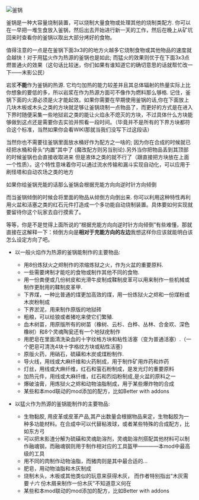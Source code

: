 ![釜锅](block:betterwithmods:cooking_pot@1)

釜锅是一种大容量烧制装置，可以烧制大量食物或处理其他的烧制类配方. 你可以在一早把一堆生食放入釜锅，然后出去开始进行新一天的工作，然后在晚上从矿坑回来时查看你的釜锅以取出大部分烤好的食物。

值得注意的一点是在釜锅下面3x3的的地方火越多它烧制食物或其他物品的速度就会越快！对于用猛火作为热源的釜锅也是如此; 而猛火的效果则优于在下面3x3点燃普通火的效果（这句话比较迷，你们如果有谁知道它的确切意思的话就帮忙改一下——末影公民）

岩浆**不能**作为釜锅的热源. 它均匀加热的能力较差并且其总体辐射的热量实际上比你想象的要低的多，所以岩浆在作为热源方面可不像作为燃料那么够格. 记住，釜锅下面的火源必须是火才能起效。如果你需要在早期使用釜锅的话,你在下面放上几块木板或木头之类的方块就足够让釜锅烧制一点物品了，而更好的方式是在进入下界时随便采集一些地狱岩之类的能让火焰永不熄灭的方块，不过具体什么方块能够做到这点还是需要你去实验并照看一段时间。（毕竟并不是所有的下界方块都符合这个标准，当然如果你会看WIKI那就当我们没写下过这段话）

当然你也不需要往釜锅里面放水桶好作为配方之一啥的; 因为你在合成的时候就已经把水桶和骨头“内置”其中了 (魔改配方则另当别论).另外当你把物品丢到其顶部的时候釜锅也会直接收取进来 但是液体之类的就不行了（跟直接把方块放在上面一个性质）。这个特性意味着你可以通过流水传输和漏斗实现自动化，可以应用于刷怪塔和自动农场之类的地方

如果你给釜锅充能的话那么釜锅会根据充能方向向逆时针方向倾倒

而当釜锅倾倒的时候会将里面的物品从倾倒方向倒出来. 你可以利用这种特性再利用火盆和活塞之类的红石元件打造成一个多功能自动烧制装置。具体要如何实现就要留待你这个玩家去自行摸索了。

等等，你是不是觉得上面所说的“根据充能方向向逆时针方向倾倒”有些难懂，那就直接在这解释一下：倾倒方向是**相对于充能方向的左边**我想这样你应该就能明白该怎么设定方向了吧。

* 以一般火焰作为热源的釜锅能制作的主要物品:
  * 用8份炼狱火之烬制作的浓缩炼狱之火，作为火盆的重要原料.
  * 一些需要烤制才能吃的食物或制作其他不同的食物.
  * 用一份粪便或几份树皮和光滑牛皮制成鞣制皮革可以用来制作一些机械或制作更耐用的鞣制皮革甲.
  * 下界煤，一种比普通的煤更加高效的煤，用一份炼狱火之烬和一份煤粉或木炭粉制成
  * 下界淤泥，用来制作原版的地狱砖
  * 粗粮，可以给狼或者猪吃来使它们繁殖.
  * 血木树苗，用原版所有的树苗（橡树、云杉、白桦、丛林、合金欢、深色橡树）和8个灵魂陶瓮还有一个地狱疣制作
  * 用肥皂在里面清洗染血的十字纹格方块和粘性活塞（变为普通活塞）.（一个肥皂可清洗4块十字格纹方块或粘性活塞）
  * 原版火药，用硝石，硫磺和木炭或煤粉制作.
  * 导火线，用线或大麻纤维和火药制成，用于制作矿用炸药和炸药
  * 灯丝，用线或大麻纤维，红石和萤石粉制成，是发光灯的重要原料
  * 加热元件，用线或大麻纤维，红石和烈焰粉制成,是火盆的原料之一
  * 爆破油膏，用炼狱火之烬和动物油脂制成，用于某些爆炸物的合成
  * 某些和本mod联动的mod添加的配方，比如Better with addons

* 以猛火作为热源的釜锅能制作的主要物品:
  * 生物黏胶, 用皮革或皮革产品,其产出数量会根据物品来定，生物黏胶为一种多功能材料。在合成中可以代替粘液球，或者某些特殊的合成配方，比如东方弓
  * 可以把末影渣分解为硫磺和灵魂助溶剂，灵魂助溶剂搭配其他材料可以制作融魂钢，而融魂钢则用于制作相对应的工具盔甲————本mod中最高级的工具
  * 用不同的肉制作动物油脂，而猪肉则是其中最合适的...
  * 肥皂，用动物油脂和木灰制成
  * 烧制木头，木板或其他类似的玩意来获得木灰， 而作者特别指出“木灰需要*十六* 份木屑来制作一份木灰”不知道意义何在
  * 某些和本mod联动的mod添加的配方，比如Better with addons
